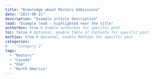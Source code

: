 ```yaml
---
title: "Knowledge about Masters Admissions"
date: "2017-08-21"
description: "Example article description"
lead: "Example lead - highlighted near the title"
authorbox: true # Enable authorbox for specific post
toc: false # Optional, enable Table of Contents for specific post
mathjax: true # Optional, enable MathJax for specific post
categories:
#  - "Category 2"
tags:
  - "Masters"
  - "Canada"
  - "USA"
  - "North America"
---
```


